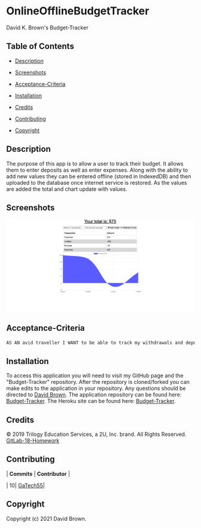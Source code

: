 # OnlineOfflineBudgetTracker

David K. Brown's Budget-Tracker

## Table of Contents

- [Description](#description)

- [Screenshots](#screenshots)

- [Acceptance-Criteria](#Acceptance-Criteria)

- [Installation](#installation)

- [Credits](#credits)

- [Contributing](#contributing)

- [Copyright](#copyright)

## Description

The purpose of this app is to allow a user to track their budget. It allows them to enter deposits as well as enter expenses. Along with the ability to add new values they can be entered offline (stored in IndexedDB) and then uploaded to the database once internet service is restored. As the values are added the total and chart update with values.

## Screenshots

![BudgetTracker](./public/BudgetTracker.png)

## Acceptance-Criteria

```md
AS AN avid traveller I WANT to be able to track my withdrawals and deposits with or without a data/internet connection SO THAT my account balance is accurate when I am traveling
```

## Installation

To access this application you will need to visit my GitHub page and the "Budget-Tracker" repository. After the repository is cloned/forked you can make edits to the application in your repository. Any questions should be directed to [David Brown](mailto:gatech55@gmail.com). The application repository can be found here: [Budget-Tracker](https://github.com/GaTech55/OnlineOfflineBudgetTracker). The Heroku site can be found here: [Budget-Tracker](https://enigmatic-savannah-72885.herokuapp.com/).

## Credits

© 2019 Trilogy Education Services, a 2U, Inc. brand. All Rights Reserved.
[GitLab-18-Homework](https://gt.bootcampcontent.com/GT-Coding-Boot-Camp/gt-inc-fsf-pt-08-2020-u-c/tree/master/18-PWA/02-Homework)

## Contributing

| **Commits** | **Contributor** |

| 10| [GaTech55](https://github.com/GaTech55)|

## Copyright

Copyright (c) 2021 David Brown.
